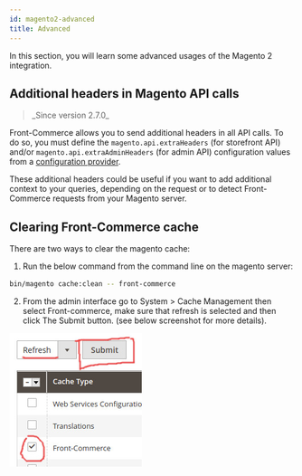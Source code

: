 ```yaml
---
id: magento2-advanced
title: Advanced
---
```


In this section, you will learn some advanced usages of the Magento 2 integration.

## Additional headers in Magento API calls

<blockquote class="feature--new">
_Since version 2.7.0_
</blockquote>

Front-Commerce allows you to send additional headers in all API calls. To do so, you must define the `magento.api.extraHeaders` (for storefront API) and/or `magento.api.extraAdminHeaders` (for admin API) configuration values from a [configuration provider](/docs/advanced/server/configurations.html#What-is-a-configuration-provider).

These additional headers could be useful if you want to add additional context to your queries, depending on the request or to detect Front-Commerce requests from your Magento server.

## Clearing Front-Commerce cache

There are two ways to clear the magento cache:

1. Run the below command from the command line on the magento server:
```sh
bin/magento cache:clean -- front-commerce
```
2. From the admin interface go to System > Cache Management then select Front-commerce, make sure that refresh is selected and then click The Submit button. (see below screenshot for more details).
<img src="./clear-fc-cache.jpg" alt="Clear front commerce cache" />